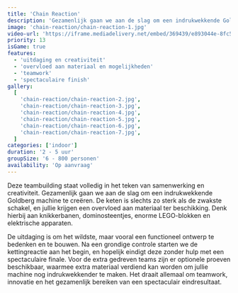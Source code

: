 ```yaml
---
title: 'Chain Reaction'
description: 'Gezamenlijk gaan we aan de slag om een indrukwekkende Goldberg machine te creëren'
image: 'chain-reaction/chain-reaction-1.jpg'
video-url: 'https://iframe.mediadelivery.net/embed/369439/e893044e-8fc5-4c2e-bfc5-79d2976065f1'
priority: 13
isGame: true
features:
  - 'uitdaging en creativiteit'
  - 'overvloed aan materiaal en mogelijkheden'
  - 'teamwork'
  - 'spectaculaire finish'
gallery:
  [
    'chain-reaction/chain-reaction-2.jpg',
    'chain-reaction/chain-reaction-3.jpg',
    'chain-reaction/chain-reaction-4.jpg',
    'chain-reaction/chain-reaction-5.jpg',
    'chain-reaction/chain-reaction-6.jpg',
    'chain-reaction/chain-reaction-7.jpg',
  ]
categories: ['indoor']
duration: '2 - 5 uur'
groupSize: '6 - 800 personen'
availability: 'Op aanvraag'
---
```


Deze teambuilding staat volledig in het teken van samenwerking en creativiteit. Gezamenlijk gaan we aan de slag om een indrukwekkende Goldberg machine te creëren. De keten is slechts zo sterk als de zwakste schakel, en jullie krijgen een overvloed aan materiaal ter beschikking. Denk hierbij aan knikkerbanen, dominosteentjes, enorme LEGO-blokken en elektrische apparaten.

De uitdaging is om het wildste, maar vooral een functioneel ontwerp te bedenken en te bouwen. Na een grondige controle starten we de kettingreactie aan het begin, en hopelijk eindigt deze zonder hulp met een spectaculaire finale. Voor de extra gedreven teams zijn er optionele proeven beschikbaar, waarmee extra materiaal verdiend kan worden om jullie machine nog indrukwekkender te maken. Het draait allemaal om teamwork, innovatie en het gezamenlijk bereiken van een spectaculair eindresultaat.
